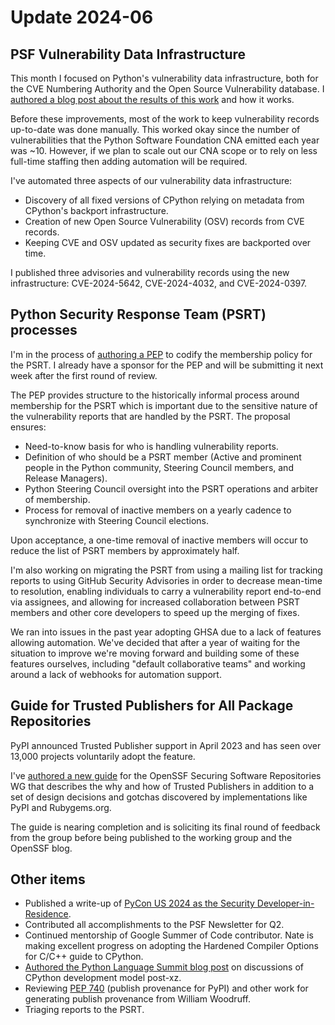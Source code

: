 # Update 2024-06

## PSF Vulnerability Data Infrastructure

This month I focused on Python's vulnerability data infrastructure,
both for the CVE Numbering Authority and the Open Source Vulnerability database.
I [authored a blog post about the results of this work](https://sethmlarson.dev/security-developer-in-residence-report-38)
and how it works.

Before these improvements, most of the work to keep vulnerability records up-to-date
was done manually. This worked okay since the number of vulnerabilities that the
Python Software Foundation CNA emitted each year was ~10. However, if we plan to scale
out our CNA scope or to rely on less full-time staffing then adding automation will be required.

I've automated three aspects of our vulnerability data infrastructure:

* Discovery of all fixed versions of CPython relying on metadata from CPython's backport infrastructure.
* Creation of new Open Source Vulnerability (OSV) records from CVE records.
* Keeping CVE and OSV updated as security fixes are backported over time.

I published three advisories and vulnerability records using the new infrastructure:
CVE-2024-5642, CVE-2024-4032, and CVE-2024-0397.

## Python Security Response Team (PSRT) processes

I'm in the process of [authoring a PEP](https://github.com/sethmlarson/peps/blob/psrt-membership/peps/pep-9999.rst) to codify the membership policy for the PSRT.
I already have a sponsor for the PEP and will be submitting it next week after the first round of review.

The PEP provides structure to the historically informal process around membership for the PSRT which is important due to the
sensitive nature of the vulnerability reports that are handled by the PSRT. The proposal ensures:

* Need-to-know basis for who is handling vulnerability reports.
* Definition of who should be a PSRT member (Active and prominent people in the Python community, Steering Council members, and Release Managers).
* Python Steering Council oversight into the PSRT operations and arbiter of membership.
* Process for removal of inactive members on a yearly cadence to synchronize with Steering Council elections.

Upon acceptance, a one-time removal of inactive members will occur to reduce the list of PSRT members by approximately half.

I'm also working on migrating the PSRT from using a mailing list for tracking reports to using GitHub Security Advisories in order to
decrease mean-time to resolution, enabling individuals to carry a vulnerability report end-to-end via assignees, and
allowing for increased collaboration between PSRT members and other core developers to speed up the merging of fixes.

We ran into issues in the past year adopting GHSA due to a lack of features allowing automation. We've decided that after
a year of waiting for the situation to improve we're moving forward and building some of these features ourselves,
including "default collaborative teams" and working around a lack of webhooks for automation support.

## Guide for Trusted Publishers for All Package Repositories

PyPI announced Trusted Publisher support in April 2023 and has seen
over 13,000 projects voluntarily adopt the feature.

I've [authored a new guide](https://docs.google.com/document/d/1GvQrIQ8DSFzT7SbUd3ptDnF8QFZR23t5-NdNO8z4w7c)
for the OpenSSF Securing Software Repositories WG
that describes the why and how of Trusted Publishers in addition to a set
of design decisions and gotchas discovered by implementations like PyPI and Rubygems.org.

The guide is nearing completion and is soliciting its final round of feedback from the group
before being published to the working group and the OpenSSF blog.

## Other items

* Published a write-up of [PyCon US 2024 as the Security Developer-in-Residence](https://sethmlarson.dev/security-developer-in-residence-report-37).
* Contributed all accomplishments to the PSF Newsletter for Q2.
* Continued mentorship of Google Summer of Code contributor. Nate is making excellent progress on
  adopting the Hardened Compiler Options for C/C++ guide to CPython.
* [Authored the Python Language Summit blog post](https://pyfound.blogspot.com/2024/06/python-language-summit-2024-python-security-model-after-xz.html) on discussions of CPython development model post-xz.
* Reviewing [PEP 740](https://peps.python.org/pep-0740/) (publish provenance for PyPI) and other work for generating publish provenance from William Woodruff.
* Triaging reports to the PSRT.
